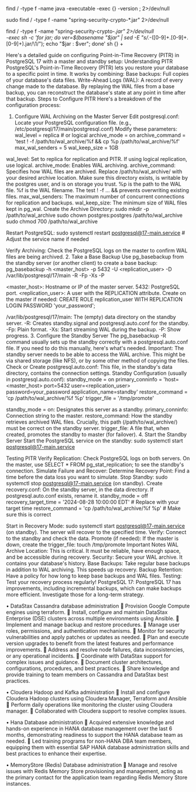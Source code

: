find / -type f -name java -executable -exec {} -version \; 2>/dev/null

sudo find / -type f -name "spring-security-crypto-*.jar" 2>/dev/null

find / -type f -name "spring-security-crypto-*.jar" 2>/dev/null \
  -exec sh -c 'for jar; do ver=$(basename "$jar" | sed -E "s/.*-([0-9]+\.[0-9]+\.[0-9]+)\.jar/\1/"); echo "$jar : $ver"; done' sh {} +


Here's a detailed guide on configuring Point-in-Time Recovery (PITR) in PostgreSQL 17 with a master and standby setup:
Understanding PITR
PostgreSQL's Point-in-Time Recovery (PITR) lets you restore your database to a specific point in time. It works by combining:
Base backups: Full copies of your database's data files.
Write-Ahead Logs (WAL): A record of every change made to the database.
By replaying the WAL files from a base backup, you can reconstruct the database's state at any point in time after that backup.
Steps to Configure PITR
Here's a breakdown of the configuration process:
1. Configure WAL Archiving on the Master Server
Edit postgresql.conf:
Locate your PostgreSQL configuration file. (e.g., /etc/postgresql/17/main/postgresql.conf)
Modify these parameters:
wal_level = replica  # or logical
archive_mode = on
archive_command = 'test ! -f /path/to/wal_archive/%f && cp %p /path/to/wal_archive/%f'
max_wal_senders = 5
wal_keep_size = 1GB


wal_level: Set to replica for replication and PITR. If using logical replication, use logical.
archive_mode: Enables WAL archiving.
archive_command: Specifies how WAL files are archived.
Replace /path/to/wal_archive/ with your desired archive location. Make sure this directory exists, is writable by the postgres user, and is on storage you trust.
%p is the path to the WAL file.
%f is the WAL filename.
The test ! -f ... && prevents overwriting existing files.
max_wal_senders: The maximum number of concurrent connections for replication and backups.
wal_keep_size: The minimum size of WAL files kept in pg_wal.
Create the Archive Directory:
sudo mkdir -p /path/to/wal_archive
sudo chown postgres:postgres /path/to/wal_archive
sudo chmod 700 /path/to/wal_archive


Restart PostgreSQL:
sudo systemctl restart postgresql@17-main.service # Adjust the service name if needed


Verify Archiving: Check the PostgreSQL logs on the master to confirm WAL files are being archived.
2. Take a Base Backup
Use pg_basebackup from the standby server (or another client) to create a base backup:
pg_basebackup -h <master_host> -p 5432 -U <replication_user> -D /var/lib/postgresql/17/main -R -Fp -Xs -P


<master_host>: Hostname or IP of the master server.
5432: PostgreSQL port.
<replication_user>: A user with the REPLICATION attribute. Create on the master if needed:
CREATE ROLE replication_user WITH REPLICATION LOGIN PASSWORD 'your_password';


/var/lib/postgresql/17/main: The (empty) data directory on the standby server.
-R: Creates standby.signal and postgresql.auto.conf for the standby.
-Fp: Plain format.
-Xs: Start streaming WAL during the backup.
-P: Show progress.
3. Configure the Standby Server
The pg_basebackup -R command usually sets up the standby correctly with a postgresql.auto.conf file. If you need to do this manually, here's what's needed.
Important: The standby server needs to be able to access the WAL archive. This might be via shared storage (like NFS), or by some other method of copying the files.
Check or Create postgresql.auto.conf: This file, in the standby's data directory, contains the connection settings.
Standby Configuration (usually in postgresql.auto.conf):
standby_mode = on
primary_conninfo = 'host=<master_host> port=5432 user=<replication_user> password=your_password application_name=standby'
restore_command = 'cp /path/to/wal_archive/%f %p'
trigger_file = '/tmp/promote'


standby_mode = on: Designates this server as a standby.
primary_conninfo: Connection string to the master.
restore_command: How the standby retrieves archived WAL files. Crucially, this path (/path/to/wal_archive/) must be correct on the standby server.
trigger_file: A file that, when created, promotes the standby to master (for failover).
4. Start the Standby Server
Start the PostgreSQL service on the standby:
sudo systemctl start postgresql@17-main.service


Testing PITR
Verify Replication:
Check PostgreSQL logs on both servers.
On the master, use SELECT * FROM pg_stat_replication; to see the standby's connection.
Simulate Failure and Recover:
Determine Recovery Point: Find a time before the data loss you want to simulate.
Stop Standby: sudo systemctl stop postgresql@17-main.service (on standby).
Create recovery.conf: On the standby server, in the data directory. If postgresql.auto.conf exists, rename it.
standby_mode = off
recovery_target_time = '2024-08-28 10:00:00 EDT'  # Replace with your target time
restore_command = 'cp /path/to/wal_archive/%f %p' # Make sure this is correct


Start in Recovery Mode: sudo systemctl start postgresql@17-main.service (on standby). The server will recover to the specified time.
Verify: Connect to the standby and check the data.
Promote (if needed): If the master is down, create the trigger_file: touch /tmp/promote
Important Notes
WAL Archive Location: This is critical. It must be reliable, have enough space, and be accessible during recovery.
Security: Secure your WAL archive. It contains your database's history.
Base Backups: Take regular base backups in addition to WAL archiving. This speeds up recovery.
Backup Retention: Have a policy for how long to keep base backups and WAL files.
Testing: Test your recovery process regularly!
PostgreSQL 17: PostgreSQL 17 has improvements, including incremental backups, which can make backups more efficient. Investigate those for a long-term strategy.










•	DataStax Cassandra database administration
	Provision Google Compute engines using terraform.
	Install, configure and maintain DataStax Enterprise (DSE) clusters across multiple environments using Ansible.
	Implement and manage backup and restore procedures.
	Manage user roles, permissions, and authentication mechanisms.
	Monitor for security vulnerabilities and apply patches or updates as needed.
	Plan and execute version upgrades to benefit from the latest features and performance improvements.
	Address and resolve node failures, data inconsistencies, or any operational incidents.
	Coordinate with DataStax support for complex issues and guidance.
	Document cluster architectures, configurations, procedures, and best practices.
	Share knowledge and provide training to team members on Cassandra and DataStax best practices.

•	Cloudera Hadoop and Kafka administration
	Install and configure Cloudera Hadoop clusters using Cloudera Manager, Terraform and Ansible
	Perform daily operations like monitoring the cluster using Cloudera manager.
	Collaborated with Cloudera support to resolve complex issues.

•	Hana Database administration
	Acquired extensive knowledge and hands-on experience in HANA database management over the last 6 months, demonstrating readiness to support the HANA database team as needed.
	Led training programs for non-HANA DBA team members, equipping them with essential SAP HANA database administration skills and best practices to enhance their expertise.

•	MemoryStore (Redis) Database administration
	Manage and resolve issues with Redis Memory Store provisioning and management, acting as the primary contact for the application team regarding Redis Memory Store instances.

